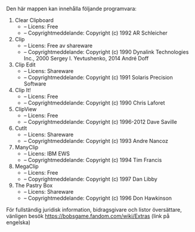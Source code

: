 ﻿Den här mappen kan innehålla följande programvara:

1. Clear Clipboard
   - – Licens: Free
   - – Copyrightmeddelande: Copyright (c) 1992 AR Schleicher
2. Clip
   - – Licens: Free av shareware
   - – Copyrightmeddelande: Copyright (c) 1990 Dynalink Technologies Inc., 2000 Sergey I. Yevtushenko, 2014 André Doff
3. Clip Edit
   - – Licens: Shareware
   - – Copyrightmeddelande: Copyright (c) 1991 Solaris Precision Software
4. Clip It!
   - – Licens: Free
   - – Copyrightmeddelande: Copyright (c) 1990 Chris Laforet
5. ClipView
   - – Licens: Free
   - – Copyrightmeddelande: Copyright (c) 1996-2012 Dave Saville
6. CutIt
   - – Licens: Shareware
   - – Copyrightmeddelande: Copyright (c) 1993 Andre Nancoz
7. ManyClip
   - – Licens: IBM EWS
   - – Copyrightmeddelande: Copyright (c) 1994 Tim Francis
8. MegaClip
   - – Licens: Free
   - – Copyrightmeddelande: Copyright (c) 1997 Dan Libby
9. The Pastry Box
   - – Licens: Shareware
   - – Copyrightmeddelande: Copyright (c) 1996 Don Hawkinson

För fullständig juridisk information, bidragsgivare och listor översättare, vänligen besök https://bobsgame.fandom.com/wiki/Extras (link på engelska)
